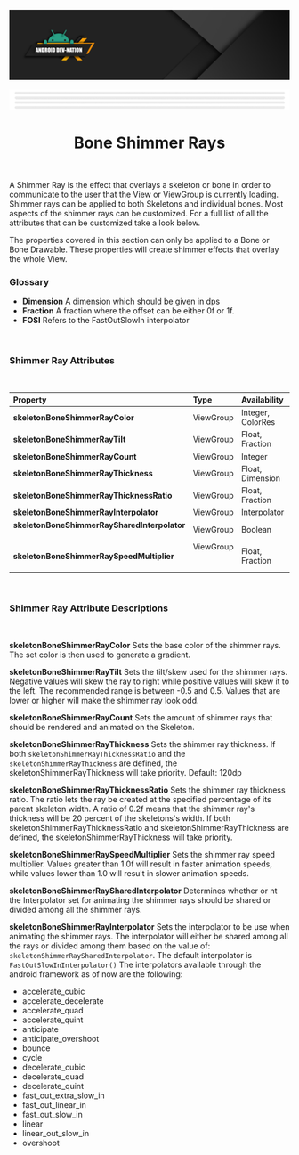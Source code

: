 [![Dev Nation Banner](../../media/images/android_dev_nation_banner.png)](https://medium.com/android-dev-nation)

<div align="center">
  
![Banner Demo](../../media/gifs/wide_banner_white.gif)

# Bone Shimmer Rays
</div>

<br/>

A Shimmer Ray is the effect that overlays a skeleton or bone in order to communicate to the user that the View or ViewGroup is currently loading. Shimmer rays can be applied to both Skeletons and individual bones. Most aspects of the shimmer rays can be customized. For a full list of all the attributes that can be customized take a look below.
  

The properties covered in this section can only be applied to a Bone or Bone Drawable. These properties will create shimmer effects that overlay the whole View.

### Glossary

* **Dimension** A dimension which should be given in dps  
* **Fraction** A fraction where the offset can be either 0f or 1f.  
* **FOSI** Refers to the FastOutSlowIn interpolator
<br/>

### Shimmer Ray Attributes
<br/>

| Property| Type | Availability | Default  |
|:----------|:-----|:-------------|:---------:|
|**skeletonBoneShimmerRayColor** | ViewGroup  |  Integer, ColorRes | **`White`** |
|**skeletonBoneShimmerRayTilt** | ViewGroup   | Float, Fraction  | **`-0.3f`** |
|**skeletonBoneShimmerRayCount** | ViewGroup    | Integer | **`0`** |
|**skeletonBoneShimmerRayThickness** | ViewGroup     | Float, Dimension | **`120.dp`** |
|**skeletonBoneShimmerRayThicknessRatio** | ViewGroup | Float, Fraction | **`0.45f`** |
|**skeletonBoneShimmerRayInterpolator** | ViewGroup| Interpolator | **`FOSI`** |
|**skeletonBoneShimmerRaySharedInterpolator** &nbsp; &nbsp; &nbsp; &nbsp; &nbsp; &nbsp; &nbsp; &nbsp; &nbsp; &nbsp; &nbsp; &nbsp; &nbsp; | ViewGroup | Boolean | **`true`** |
|**skeletonBoneShimmerRaySpeedMultiplier** | ViewGroup &nbsp; &nbsp; &nbsp; &nbsp; &nbsp; &nbsp; &nbsp; &nbsp; &nbsp; &nbsp; &nbsp; &nbsp; &nbsp;| Float, Fraction | **`1.0f`** |
<br/>

### Shimmer Ray Attribute Descriptions  

<br/>

**skeletonBoneShimmerRayColor** Sets the base color of the shimmer rays. The set color is then used to generate a gradient.

**skeletonBoneShimmerRayTilt** Sets the tilt/skew used for the shimmer rays. Negative values will skew the ray to right while positive values will skew it to the left. The recommended range is between -0.5 and 0.5. Values that are lower or higher will make the shimmer ray look odd.

**skeletonBoneShimmerRayCount** Sets the amount of shimmer rays that should be rendered and animated on the Skeleton.

**skeletonBoneShimmerRayThickness** Sets the shimmer ray thickness. If both `skeletonShimmerRayThicknessRatio` and the `skeletonShimmerRayThickness` are defined, the skeletonShimmerRayThickness will take priority. Default: 120dp

**skeletonBoneShimmerRayThicknessRatio** Sets the shimmer ray thickness ratio. The ratio lets the ray be created at the specified percentage of its parent skeleton width. A ratio of 0.2f means that the shimmer ray's thickness will be 20 percent of the skeletons's width. If both skeletonShimmerRayThicknessRatio and skeletonShimmerRayThickness are defined, the skeletonShimmerRayThickness will take priority.

**skeletonBoneShimmerRaySpeedMultiplier** Sets the shimmer ray speed multiplier. Values greater than 1.0f will result in faster animation speeds, while values lower than 1.0 will result in slower animation speeds.

**skeletonBoneShimmerRaySharedInterpolator**  Determines whether or nt the Interpolator set for animating the shimmer rays should be shared or divided among all the shimmer rays.

**skeletonBoneShimmerRayInterpolator** Sets the interpolator to be use when animating the shimmer rays. The interpolator will either be shared among all the rays or divided among them based on the value of: `skeletonShimmerRaySharedInterpolator`.
The default interpolator is `FastOutSlowInInterpolator()` The interpolators available through the android framework as of now are the following:
* accelerate_cubic
* accelerate_decelerate
* accelerate_quad
* accelerate_quint
* anticipate
* anticipate_overshoot
* bounce
* cycle
* decelerate_cubic
* decelerate_quad
* decelerate_quint
* fast_out_extra_slow_in
* fast_out_linear_in
* fast_out_slow_in
* linear
* linear_out_slow_in
* overshoot
